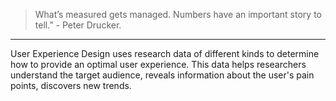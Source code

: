 > What’s measured gets managed. Numbers have an important story to tell.” \- Peter Drucker.
---

User Experience Design uses research data of different kinds to determine how to provide an optimal user experience. This data helps researchers understand the target audience, reveals information about the user's pain points, discovers new trends.